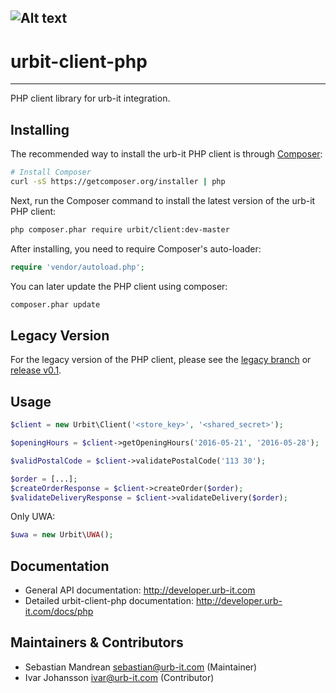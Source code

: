 ![Alt text](https://tng.zerolime.se/_upload/tng/img/bed7d297-04c5-4568-afae-cc4bec68e3ad_300x120.jpg "urb-it")
----
# urbit-client-php
----

PHP client library for urb-it integration.

## Installing

The recommended way to install the urb-it PHP client is through
[Composer](http://getcomposer.org):
```bash
# Install Composer
curl -sS https://getcomposer.org/installer | php
```

Next, run the Composer command to install the latest version of the urb-it PHP client:
```bash
php composer.phar require urbit/client:dev-master
```

After installing, you need to require Composer's auto-loader:
```php
require 'vendor/autoload.php';
```

You can later update the PHP client using composer:
 ```bash
composer.phar update
 ```

## Legacy Version

For the legacy version of the PHP client, please see the [legacy branch](https://github.com/urbitassociates/urbit-client-php/tree/legacy) or [release v0.1](https://github.com/urbitassociates/urbit-client-php/releases/tag/v0.1).

## Usage

```php
$client = new Urbit\Client('<store_key>', '<shared_secret>');

$openingHours = $client->getOpeningHours('2016-05-21', '2016-05-28');

$validPostalCode = $client->validatePostalCode('113 30');

$order = [...];
$createOrderResponse = $client->createOrder($order);
$validateDeliveryResponse = $client->validateDelivery($order);
```

Only UWA:

```php
$uwa = new Urbit\UWA();
```

## Documentation

* General API documentation: http://developer.urb-it.com
* Detailed urbit-client-php documentation: http://developer.urb-it.com/docs/php

## Maintainers & Contributors

* Sebastian Mandrean <sebastian@urb-it.com> (Maintainer)
* Ivar Johansson <ivar@urb-it.com> (Contributor)
